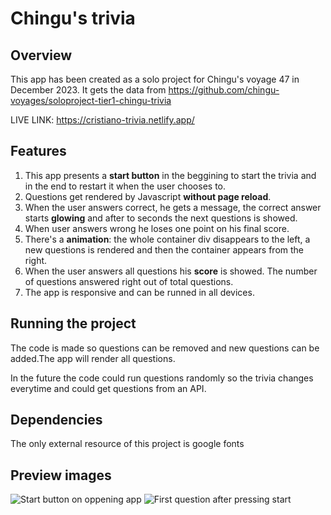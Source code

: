 # Chingu's trivia
## Overview
This app has been created as a solo project for Chingu's voyage 47 in December 2023.
It gets the data from https://github.com/chingu-voyages/soloproject-tier1-chingu-trivia

LIVE LINK: https://cristiano-trivia.netlify.app/

## Features
1. This app presents a **start button** in the beggining to start the trivia and in the end to restart it when the user chooses to.
2. Questions get rendered by Javascript **without page reload**.
3. When the user answers correct, he gets a message, the correct answer starts **glowing** and after to seconds the next questions is showed.
4. When user answers wrong he loses one point on his final score.
5. There's a **animation**: the whole container div disappears to the left, a new questions is rendered and then the container appears from the right.
6. When the user answers all questions his **score** is showed. The number of questions answered right out of total questions.
7. The app is responsive and can be runned in all devices.
## Running the project
The code is made so questions can be removed and new questions can be added.The app will render all questions.   

In the future the code could run questions randomly so the trivia changes everytime and could get questions from an API.
## Dependencies 
The only external resource of this project is google fonts
## Preview images
![Start button on oppening app](https://github.com/cris-valente/trivia_project-chingu_voyage_t1/blob/main/images/start-trivia.png "Start button")
![First question after pressing start](https://github.com/cris-valente/trivia_project-chingu_voyage_t1/blob/main/images/1st-question-trivia.png "First Question")

